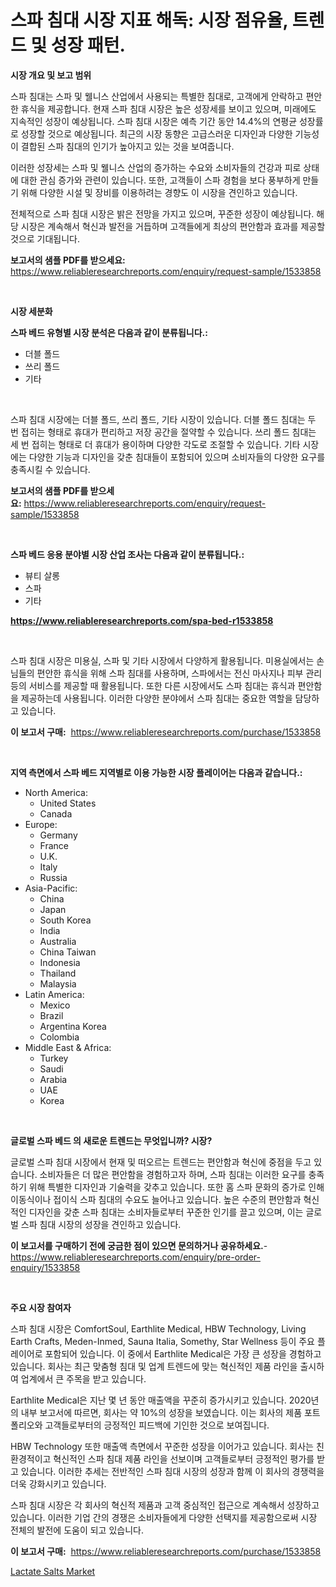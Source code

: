 <p><h1>스파 침대 시장 지표 해독: 시장 점유율, 트렌드 및 성장 패턴.</h1></p><p><strong>시장 개요 및 보고 범위</strong></p>
<p><p>스파 침대는 스파 및 웰니스 산업에서 사용되는 특별한 침대로, 고객에게 안락하고 편안한 휴식을 제공합니다. 현재 스파 침대 시장은 높은 성장세를 보이고 있으며, 미래에도 지속적인 성장이 예상됩니다. 스파 침대 시장은 예측 기간 동안 14.4%의 연평균 성장률로 성장할 것으로 예상됩니다. 최근의 시장 동향은 고급스러운 디자인과 다양한 기능성이 결합된 스파 침대의 인기가 높아지고 있는 것을 보여줍니다.</p><p>이러한 성장세는 스파 및 웰니스 산업의 증가하는 수요와 소비자들의 건강과 피로 상태에 대한 관심 증가와 관련이 있습니다. 또한, 고객들이 스파 경험을 보다 풍부하게 만들기 위해 다양한 시설 및 장비를 이용하려는 경향도 이 시장을 견인하고 있습니다.</p><p>전체적으로 스파 침대 시장은 밝은 전망을 가지고 있으며, 꾸준한 성장이 예상됩니다. 해당 시장은 계속해서 혁신과 발전을 거듭하며 고객들에게 최상의 편안함과 효과를 제공할 것으로 기대됩니다.</p></p>
<p><strong>보고서의 샘플 PDF를 받으세요:</strong> <a href="https://www.reliableresearchreports.com/enquiry/request-sample/1533858">https://www.reliableresearchreports.com/enquiry/request-sample/1533858</a></p>
<p>&nbsp;</p>
<p><strong>시장 세분화</strong></p>
<p><strong>스파 베드 유형별 시장 분석은 다음과 같이 분류됩니다.:</strong></p>
<p><ul><li>더블 폴드</li><li>쓰리 폴드</li><li>기타</li></ul></p>
<p>&nbsp;</p>
<p><p>스파 침대 시장에는 더블 폴드, 쓰리 폴드, 기타 시장이 있습니다. 더블 폴드 침대는 두 번 접히는 형태로 휴대가 편리하고 저장 공간을 절약할 수 있습니다. 쓰리 폴드 침대는 세 번 접히는 형태로 더 휴대가 용이하며 다양한 각도로 조절할 수 있습니다. 기타 시장에는 다양한 기능과 디자인을 갖춘 침대들이 포함되어 있으며 소비자들의 다양한 요구를 충족시킬 수 있습니다.</p></p>
<p><strong>보고서의 샘플 PDF를 받으세요:</strong>&nbsp;<a href="https://www.reliableresearchreports.com/enquiry/request-sample/1533858">https://www.reliableresearchreports.com/enquiry/request-sample/1533858</a></p>
<p>&nbsp;</p>
<p><strong> 스파 베드 응용 분야별 시장 산업 조사는 다음과 같이 분류됩니다.:</strong></p>
<p><ul><li>뷰티 살롱</li><li>스파</li><li>기타</li></ul></p>
<p><strong><a href="https://www.reliableresearchreports.com/spa-bed-r1533858">https://www.reliableresearchreports.com/spa-bed-r1533858</a></strong></p>
<p>&nbsp;</p>
<p><p>스파 침대 시장은 미용실, 스파 및 기타 시장에서 다양하게 활용됩니다. 미용실에서는 손님들의 편안한 휴식을 위해 스파 침대를 사용하며, 스파에서는 전신 마사지나 피부 관리 등의 서비스를 제공할 때 활용됩니다. 또한 다른 시장에서도 스파 침대는 휴식과 편안함을 제공하는데 사용됩니다. 이러한 다양한 분야에서 스파 침대는 중요한 역할을 담당하고 있습니다.</p></p>
<p><strong>이 보고서 구매:</strong>&nbsp; <a href="https://www.reliableresearchreports.com/purchase/1533858">https://www.reliableresearchreports.com/purchase/1533858</a></p>
<p>&nbsp;</p>
<p><strong>지역 측면에서 스파 베드 지역별로 이용 가능한 시장 플레이어는 다음과 같습니다.:</strong></p>
<p><ul>
    <li>
        North America:
        <ul>
            <li>United States</li>
            <li>Canada</li>
        </ul>
    </li>
    <li>
        Europe:
        <ul>
            <li>Germany</li>
            <li>France</li>
            <li>U.K.</li>
            <li>Italy</li>
            <li>Russia</li>
        </ul>
    </li>
    <li>
        Asia-Pacific:
        <ul>
            <li>China</li>
            <li>Japan</li>
            <li>South Korea</li>
            <li>India</li>
            <li>Australia</li>
            <li>China Taiwan</li>
            <li>Indonesia</li>
            <li>Thailand</li>
            <li>Malaysia</li>
        </ul>
    </li>
    <li>
        Latin America:
        <ul>
            <li>Mexico</li>
            <li>Brazil</li>
            <li>Argentina Korea</li>
            <li>Colombia</li>
        </ul>
    </li>
    <li>
        Middle East & Africa:
        <ul>
            <li>Turkey</li>
            <li>Saudi</li>
            <li>Arabia</li>
            <li>UAE</li>
            <li>Korea</li>
        </ul>
    </li>
    </ul></p>
<p>&nbsp;</p>
<p><strong>글로벌 스파 베드 의 새로운 트렌드는 무엇입니까? 시장?</strong></p>
<p><p>글로벌 스파 침대 시장에서 현재 및 떠오르는 트렌드는 편안함과 혁신에 중점을 두고 있습니다. 소비자들은 더 많은 편안함을 경험하고자 하며, 스파 침대는 이러한 요구를 충족하기 위해 특별한 디자인과 기술력을 갖추고 있습니다. 또한 홈 스파 문화의 증가로 인해 이동식이나 접이식 스파 침대의 수요도 늘어나고 있습니다. 높은 수준의 편안함과 혁신적인 디자인을 갖춘 스파 침대는 소비자들로부터 꾸준한 인기를 끌고 있으며, 이는 글로벌 스파 침대 시장의 성장을 견인하고 있습니다.</p></p>
<p><strong>이 보고서를 구매하기 전에 궁금한 점이 있으면 문의하거나 공유하세요.</strong>- <a href="https://www.reliableresearchreports.com/enquiry/pre-order-enquiry/1533858">https://www.reliableresearchreports.com/enquiry/pre-order-enquiry/1533858</a></p>
<p>&nbsp;</p>
<p><strong>주요 시장 참여자</strong></p>
<p><p>스파 침대 시장은 ComfortSoul, Earthlite Medical, HBW Technology, Living Earth Crafts, Meden-Inmed, Sauna Italia, Somethy, Star Wellness 등이 주요 플레이어로 포함되어 있습니다. 이 중에서 Earthlite Medical은 가장 큰 성장을 경험하고 있습니다. 회사는 최근 맞춤형 침대 및 업계 트렌드에 맞는 혁신적인 제품 라인을 출시하여 업계에서 큰 주목을 받고 있습니다.</p><p>Earthlite Medical은 지난 몇 년 동안 매출액을 꾸준히 증가시키고 있습니다. 2020년의 내부 보고서에 따르면, 회사는 약 10%의 성장을 보였습니다. 이는 회사의 제품 포트폴리오와 고객들로부터의 긍정적인 피드백에 기인한 것으로 보여집니다.</p><p>HBW Technology 또한 매출액 측면에서 꾸준한 성장을 이어가고 있습니다. 회사는 친환경적이고 혁신적인 스파 침대 제품 라인을 선보이며 고객들로부터 긍정적인 평가를 받고 있습니다. 이러한 추세는 전반적인 스파 침대 시장의 성장과 함께 이 회사의 경쟁력을 더욱 강화시키고 있습니다.</p><p>스파 침대 시장은 각 회사의 혁신적 제품과 고객 중심적인 접근으로 계속해서 성장하고 있습니다. 이러한 기업 간의 경쟁은 소비자들에게 다양한 선택지를 제공함으로써 시장 전체의 발전에 도움이 되고 있습니다.</p></p>
<p><strong>이 보고서 구매:</strong>&nbsp;&nbsp;<a href="https://www.reliableresearchreports.com/purchase/1533858">https://www.reliableresearchreports.com/purchase/1533858</a></p>
<p><p><a href="https://forested-sushi-9b0.notion.site/Lactate-Salts-Market-Research-Report-Provides-Critical-Insights-that-can-help-Shape-Business-Develop-8902037686904dd1ada960d195681a02">Lactate Salts Market</a></p></p>